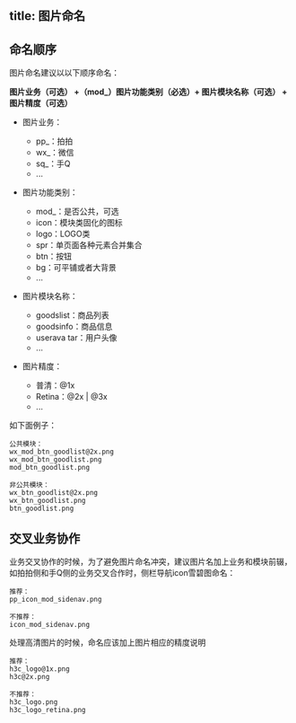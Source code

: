 title: 图片命名
---

## 命名顺序

图片命名建议以以下顺序命名：

**图片业务（可选） +（mod_）图片功能类别（必选）+ 图片模块名称（可选） + 图片精度（可选）**

* 图片业务：
	- pp_：拍拍
	- wx_：微信
	- sq_：手Q
	- ...


* 图片功能类别：

	- mod_：是否公共，可选
	- icon：模块类固化的图标
	- logo：LOGO类
	- spr：单页面各种元素合并集合
	- btn：按钮
	- bg：可平铺或者大背景
	- ...

	
* 图片模块名称：

	- goodslist：商品列表 
	- goodsinfo：商品信息
	- userava	tar：用户头像
	- ...
	
	
* 图片精度：

	- 普清：@1x
	- Retina：@2x | @3x
	- ...

	
如下面例子：

	公共模块：
	wx_mod_btn_goodlist@2x.png
	wx_mod_btn_goodlist.png
	mod_btn_goodlist.png 
	
	非公共模块：
	wx_btn_goodlist@2x.png
	wx_btn_goodlist.png
	btn_goodlist.png

## 交叉业务协作

业务交叉协作的时候，为了避免图片命名冲突，建议图片名加上业务和模块前辍，如拍拍侧和手Q侧的业务交叉合作时，侧栏导航icon雪碧图命名：

	推荐：
	pp_icon_mod_sidenav.png

	不推荐：
	icon_mod_sidenav.png

处理高清图片的时候，命名应该加上图片相应的精度说明

	推荐：
	h3c_logo@1x.png
	h3c@2x.png

	不推荐：
	h3c_logo.png
	h3c_logo_retina.png
